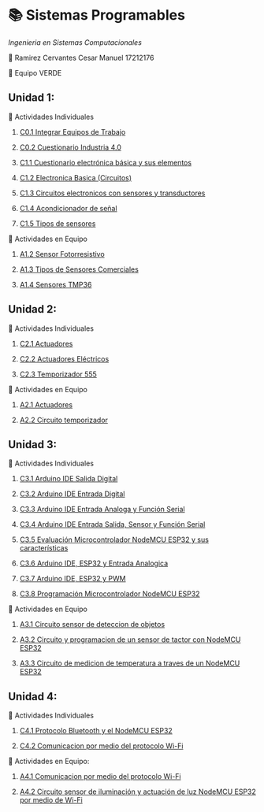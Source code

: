 # :books: Sistemas Programables
*Ingenieria en Sistemas Computacionales*

:boy: Ramirez Cervantes Cesar Manuel    17212176 

:green_book: Equipo VERDE 

## Unidad 1: ##
:memo: Actividades Individuales

  1. [C0.1 Integrar Equipos de Trabajo](blog/C0.1_CesarManuelRamirezCervantes_VERDE.md)

  2. [C0.2 Cuestionario Industria 4.0](blog/C0.2_CesarManuelRamirezCervantes_VERDE.md)

  3. [C1.1 Cuestionario electrónica básica y sus elementos](blog/C1.1_CesarManuelRamirezCervantes_VERDE.md)
  
  4. [C1.2 Electronica Basica (Circuitos)](blog/C1.2_CesarManuelRamirezCervantes_VERDE.md)
  
  5. [C1.3 Circuitos electronicos con sensores y transductores](blog/C1.3_CesarManuelRamirezCervantes_VERDE.md)
  
  6. [C1.4 Acondicionador de señal](blog/C1.4_CesarManuelRamirezCervantes_VERDE.md)
  
  7. [C1.5 Tipos de sensores](blog/C1.5_CesarManuelRamirezCervantes_VERDE.md)
  
:memo: Actividades en Equipo
  1. [A1.2 Sensor Fotorresistivo](Actividades/A1.2_CesarManuelRamirezCervantes_VERDE.md) 
  
  2. [A1.3 Tipos de Sensores Comerciales](Actividades/A1.3_CesarManuelRamirezCervantes_VERDE.md) 
  
  3. [A1.4 Sensores TMP36](Actividades/A1.4_CesarManuelRamirezCervantes_VERDE.md) 
  
  
## Unidad 2: ##
:memo: Actividades Individuales
  
  1. [C2.1 Actuadores](blog/C2.1_CesarManuelRamirezCervantes_VERDE.md)
  
  2. [C2.2 Actuadores Eléctricos](blog/C2.2_CesarManuelRamirezCervantes_VERDE.md)
  
  3. [C2.3 Temporizador 555](blog/C2.3_CesarManuelRamirezCervantes_VERDE.md)
  
:memo: Actividades en Equipo
  
  1. [A2.1 Actuadores](Actividades/A2.1_CesarManuelRamirezCervantes_VERDE.md) 
  
  2. [A2.2 Circuito temporizador](Actividades/A2.2_CesarManuelRamirezCervantes_VERDE.md) 


## Unidad 3: ##
:memo: Actividades Individuales

  1. [C3.1 Arduino IDE Salida Digital](blog/C3.1_CesarManuelRamirezCervantes_VERDE.md)
  
  2. [C3.2 Arduino IDE Entrada Digital](blog/C3.2_CesarManuelRamirezCervantes_VERDE.md)
  
  3. [C3.3 Arduino IDE Entrada Analoga y Función Serial](blog/C3.3_CesarManuelRamirezCervantes_VERDE.md)
  
  4. [C3.4 Arduino IDE Entrada Salida, Sensor y Función Serial](blog/C3.4_CesarManuelRamirezCervantes_VERDE.md)
  
  5. [C3.5 Evaluación Microcontrolador NodeMCU ESP32 y sus características](blog/C3.5_CesarManuelRamirezCervantes_VERDE.md)
  
  6. [C3.6 Arduino IDE, ESP32 y Entrada Analogica](blog/C3.6_CesarManuelRamirezCervantes_VERDE.md)
  
  7. [C3.7 Arduino IDE, ESP32 y PWM](blog/C3.7_CesarManuelRamirezCervantes_VERDE.md)
  
  7. [C3.8 Programación Microcontrolador NodeMCU ESP32](blog/C3.8_CesarManuelRamirezCervantes_VERDE.md)
  
:memo: Actividades en Equipo

  1. [A3.1 Circuito sensor de deteccion de objetos](Actividades/A3.1_CesarManuelRamirezCervantes_VERDE.md)
  
  2. [A3.2 Circuito y programacion de un sensor de tactor con NodeMCU ESP32](Actividades/A3.2_CesarManuelRamirezCervantes_VERDE.md)
  
  3. [A3.3 Circuito de medicion de temperatura a traves de un NodeMCU ESP32](Actividades/A3.3_CesarManuelRamirezCervantes_VERDE.md)
  
  
## Unidad 4: ##
:memo: Actividades Individuales

   1. [C4.1 Protocolo Bluetooth y el NodeMCU ESP32](blog/C4.1_CesarManuelRamirezCervantes_VERDE.md)
   
   2. [C4.2 Comunicacion por medio del protocolo Wi-Fi](blog/C4.2_CesarManuelRamirezCervantes_VERDE.md)
   
:memo: Actividades en Equipo:

   1. [A4.1 Comunicacion por medio del protocolo Wi-Fi](Actividades/A4.1_CesarManuelRamirezCervantes_VERDE.md)

   2. [A4.2 Circuito sensor de iluminación y actuación de luz NodeMCU ESP32 por medio de Wi-Fi](Actividades/A4.2_CesarManuelRamirezCervantes_VERDE.md)
